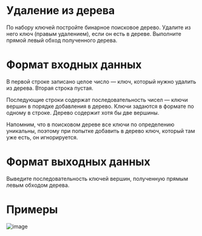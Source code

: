# Удаление из дерева
По набору ключей постройте бинарное поисковое дерево. Удалите из него ключ (правым удалением), если он есть в дереве. Выполните прямой левый обход полученного дерева.

# Формат входных данных
В первой строке записано целое число — ключ, который нужно удалить из дерева.
Вторая строка пустая.

Последующие строки содержат последовательность чисел — ключи вершин в порядке добавления в дерево. Ключи задаются в формате по одному в строке. Дерево содержит хотя бы две вершины.

Напомним, что в поисковом дереве все ключи по определению уникальны, поэтому при попытке добавить в дерево ключ, который там уже есть, он игнорируется.

# Формат выходных данных
Выведите последовательность ключей вершин, полученную прямым левым обходом дерева.

# Примеры
![image](https://github.com/tonydyatlove/Algorithms-and-Data-Structures/assets/106832714/222c44bc-a1e3-4c94-a8f2-4f48de2a1dab)
